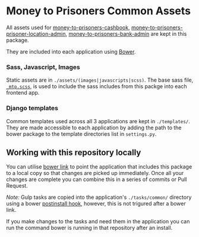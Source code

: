 # Money to Prisoners Common Assets

All assets used for [money-to-prisoners-cashbook](), [money-to-prisoners-prisoner-location-admin](https://github.com/ministryofjustice/money-to-prisoners-prisoner-location-admin/), [money-to-prisoners-bank-admin](https://github.com/ministryofjustice/money-to-prisoners-bank-admin/) are kept in this package.

They are included into each application using [Bower](http://bower.io/).

### Sass, Javascript, Images

Static assets are in `./assets/(images|javascripts|scss)`. The base sass file, [`_mtp.scss`](https://github.com/ministryofjustice/money-to-prisoners-common/blob/master/assets/scss/_mtp.scss), is used to include the sass includes from this packge into each frontend app.

### Django templates

Common templates used across all 3 applications are kept in `./templates/`. They are made accessible to each application by adding the path to the bower package to the template directories list in `settings.py`.

## Working with this repository locally

You can utilise [bower link](http://bower.io/docs/api/#link) to point the application that includes this package to a local copy so that changes are picked up immediately. Once all your changes are complete you can combine this in a series of commits or Pull Request. 

*Note:* Gulp tasks are copied into the application's `./tasks/common/` directory using a bower [postinstall hook](https://github.com/bower/bower/blob/master/HOOKS.md), however, this is not trigured after a bower link. 

If you make changes to the tasks and need them in the application you can run the command bower is running in that repository after an install.

